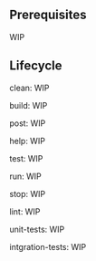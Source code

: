 ## Prerequisites

WIP

## Lifecycle

clean: WIP

build: WIP

post: WIP

help: WIP

test: WIP

run: WIP

stop: WIP

lint: WIP

unit-tests: WIP

intgration-tests: WIP
